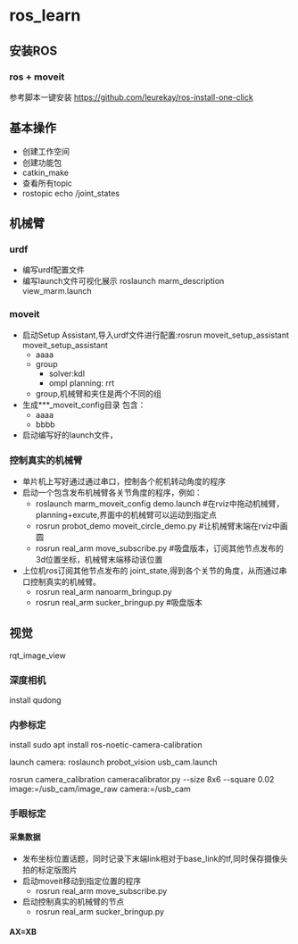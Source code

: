 # ros_learn

## 安装ROS

### ros + moveit
参考脚本一键安装
https://github.com/leurekay/ros-install-one-click

## 基本操作
- 创建工作空间
- 创建功能包
- catkin_make
- 查看所有topic
- rostopic echo /joint_states
  


## 机械臂

### urdf
- 编写urdf配置文件
- 编写launch文件可视化展示
  roslaunch marm_description  view_marm.launch
  
### moveit
- 启动Setup Assistant,导入urdf文件进行配置:rosrun moveit_setup_assistant moveit_setup_assistant
  - aaaa
  - group
    - solver:kdl
    - ompl planning: rrt
  - group,机械臂和夹住是两个不同的组
- 生成***_moveit_config目录
  包含：
  - aaaa
  - bbbb
- 启动编写好的launch文件，

### 控制真实的机械臂
- 单片机上写好通过通过串口，控制各个舵机转动角度的程序
- 启动一个包含发布机械臂各关节角度的程序，例如：
  - roslaunch marm_moveit_config demo.launch    #在rviz中拖动机械臂，planning+excute,界面中的机械臂可以运动到指定点
  - rosrun probot_demo moveit_circle_demo.py  #让机械臂末端在rviz中画圆
  - rosrun real_arm move_subscribe.py  #吸盘版本，订阅其他节点发布的3d位置坐标，机械臂末端移动该位置
- 上位机ros订阅其他节点发布的 joint_state,得到各个关节的角度，从而通过串口控制真实的机械臂。
  - rosrun real_arm nanoarm_bringup.py
  - rosrun real_arm sucker_bringup.py  #吸盘版本


## 视觉
rqt_image_view

### 深度相机
install qudong

### 内参标定
install
sudo apt install ros-noetic-camera-calibration

launch camera:
roslaunch probot_vision usb_cam.launch


rosrun camera_calibration cameracalibrator.py  --size 8x6 --square 0.02 image:=/usb_cam/image_raw camera:=/usb_cam

### 手眼标定
#### 采集数据
- 发布坐标位置话题，同时记录下末端link相对于base_link的tf,同时保存摄像头拍的标定版图片
- 启动moveit移动到指定位置的程序
  - rosrun real_arm move_subscribe.py
- 启动控制真实的机械臂的节点
  - rosrun real_arm sucker_bringup.py
  

#### AX=XB



